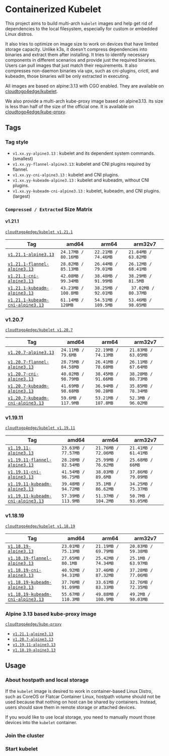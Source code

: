 # Containerized Kubelet

This project aims to build multi-arch `kubelet` images and help get rid of dependencies to the local filesystem,
especially for custom or embedded Linux distros. 

It also tries to optimize on image size to work on devices that have limited storage capacity.
Unlike k3s, it doesn't compress dependencies into binaries and extract them after installing.
It tries to identify necessary components in different scenarios and provide just the required binaries.
Users can pull images that just match their requirements.
It also compresses non-daemon binaries via upx, such as cni-plugins, crictl, and kubeadm,
those binaries will be only extracted in executing. 

All images are based on alpine:3.13 with CGO enabled. 
They are available on [cloudtogo4edge/kubelet](https://hub.docker.com/r/cloudtogo4edge/kubelet).

We also provide a multi-arch kube-proxy image based on alpine3.13. Its size is less than half of the size of the official one.
It is available on [cloudtogo4edge/kube-proxy](https://hub.docker.com/r/cloudtogo4edge/kube-proxy).

## Tags

### Tag style
* `v1.xx.yy-alpine3.13` : kubelet and its dependent system commands. (smallest)
* `v1.xx.yy-flannel-alpine3.13`: kubelet and CNI plugins required by flannel.
* `v1.xx.yy-cni-alpine3.13` : kubelet and CNI plugins.
* `v1.xx.yy-kubeadm-alpine3.13` : kubelet and kubeadm, without CNI plugins.
* `v1.xx.yy-kubeadm-cni-alpine3.13` : kubelet, kubeadm, and CNI plugins. (largest)

### `Compressed / Extracted` Size Matrix

#### v1.21.1

[`cloudtogo4edge/kubelet v1.21.1`](https://hub.docker.com/r/cloudtogo4edge/kubelet/tags?page=1&ordering=last_updated&name=v1.21.1)

| Tag | amd64 | arm64 | arm32v7 |
| --- | --- | --- | --- |
|[`v1.21.1-alpine3.13`]()| `24.17MB / 80.16MB`|`22.21MB / 74.46MB`|`21.84MB / 63.82MB`|
|[`v1.21.1-flannel-alpine3.13`]()| `28.82MB / 85.13MB`|`26.44MB / 79.01MB`|`26.12MB / 68.41MB`|
|[`v1.21.1-cni-alpine3.13`]()| `42.08MB / 99.34MB`|`38.48MB / 91.99MB`|`38.29MB / 81.5MB`|
|[`v1.21.1-kubeadm-alpine3.13`]()| `43.23MB / 100.8MB`|`38.25MB / 92.01MB`|` 37.02MB / 80.37MB`|
|[`v1.21.1-kubeadm-cni-alpine3.13`]()| `61.14MB / 120MB`|`54.51MB / 109.5MB`|`53.46MB / 98.05MB`|

### v1.20.7

[`cloudtogo4edge/kubelet v1.20.7`](https://hub.docker.com/r/cloudtogo4edge/kubelet/tags?page=1&ordering=last_updated&name=v1.20.7)

| Tag | amd64 | arm64 | arm32v7 |
| --- | --- | --- | --- |
|[`v1.20.7-alpine3.13`]()| `24.11MB / 79.6MB`|`22.19MB / 74.13MB`|`21.83MB / 63.05MB`|
|[`v1.20.7-flannel-alpine3.13`]()| `28.75MB / 84.58MB`|`26.41MB / 78.68MB`|`26.11MB / 67.64MB`|
|[`v1.20.7-cni-alpine3.13`]()| `40.02MB / 98.79MB`|`38.45MB / 91.66MB`|`38.28MB / 80.73MB`|
|[`v1.20.7-kubeadm-alpine3.13`]()| `41.69MB / 98.68MB`|`36.94MB / 90.28MB`|`35.85MB / 78.34MB`|
|[`v1.20.7-kubeadm-cni-alpine3.13`]()| `59.6MB / 117.9MB`|`53.21MB / 107.8MB`|`52.3MB / 96.02MB`|

### v1.19.11

[`cloudtogo4edge/kubelet v1.19.11`](https://hub.docker.com/r/cloudtogo4edge/kubelet/tags?page=1&ordering=last_updated&name=v1.19.11)

| Tag | amd64 | arm64 | arm32v7 |
| --- | --- | --- | --- |
|[`v1.19.11-alpine3.13`]()| `23.63MB / 77.57MB`|`21.76MB / 72.06MB`|`21.41MB / 61.41MB`|
|[`v1.19.11-flannel-alpine3.13`]()| `28.28MB / 82.54MB`|`25.99MB / 76.62MB`|`25.68MB / 66MB`|
|[`v1.19.11-cni-alpine3.13`]()| `41.54MB / 96.75MB`|`38.03MB / 89.6MB`|`37.86MB / 79.09MB`|
|[`v1.19.11-kubeadm-alpine3.13`]()| `39.48MB / 94.72MB`|`35.1MB / 86.62MB`|`34.25MB / 75.37MB`|
|[`v1.19.11-kubeadm-cni-alpine3.13`]()| `57.39MB / 113.9MB`|`51.37MB / 104.2MB`|`50.7MB / 93.05MB`|

### v1.18.19

[`cloudtogo4edge/kubelet v1.18.19`](https://hub.docker.com/r/cloudtogo4edge/kubelet/tags?page=1&ordering=last_updated&name=v1.18.19)

| Tag | amd64 | arm64 | arm32v7 |
| --- | --- | --- | --- |
|[`v1.18.19-alpine3.13`]()| `23.01MB / 75.13MB`|`21.19MB / 69.79MB`|`20.83MB / 59.38MB`|
|[`v1.18.19-flannel-alpine3.13`]()| `27.65MB / 80.1MB`|`25.42MB / 74.34MB`|`25.1MB / 63.97MB`|
|[`v1.18.19-cni-alpine3.13`]()| `40.92MB / 94.31MB`|`37.46MB / 87.32MB`|`37.28MB / 77.06MB`|
|[`v1.18.19-kubeadm-alpine3.13`]()| `37.76MB / 91.09MB`|`33.61MB / 83.33MB`|`32.76MB / 72.35MB`|
|[`v1.18.19-kubeadm-cni-alpine3.13`]()| `55.67MB / 110.3MB`|`49.88MB / 100.9MB`|`49.2MB / 90.03MB`|

### Alpine 3.13 based kube-proxy image

[`cloudtogo4edge/kube-proxy`](https://hub.docker.com/r/cloudtogo4edge/kube-proxy)

* [`v1.21.1-alpine3.13`]()
* [`v1.20.7-alpine3.13`]()
* [`v1.19.11-alpine3.13`]()
* [`v1.18.19-alpine3.13`]()

## Usage

### About hostpath and local storage
If the `kubelet` image is desired to work in container-based Linux Distro, such as CoreOS or Flatcar Container Linux, 
hostpath volume should not be used because that nothing on host can be shared by containers. 
Instead, users should save them in remote storage or attached devices.

If you would like to use local storage, you need to manually mount those devices into the `kubelet` container.

### Join the cluster

### Start kubelet
